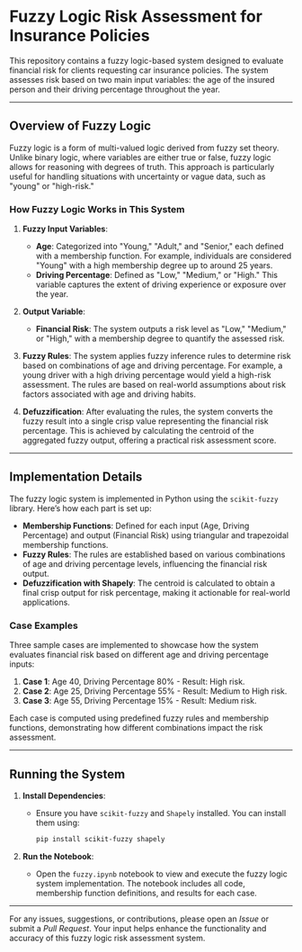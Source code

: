 # Fuzzy Logic Risk Assessment for Insurance Policies

This repository contains a fuzzy logic-based system designed to evaluate financial risk for clients requesting car insurance policies. The system assesses risk based on two main input variables: the age of the insured person and their driving percentage throughout the year.

---

## Overview of Fuzzy Logic

Fuzzy logic is a form of multi-valued logic derived from fuzzy set theory. Unlike binary logic, where variables are either true or false, fuzzy logic allows for reasoning with degrees of truth. This approach is particularly useful for handling situations with uncertainty or vague data, such as "young" or "high-risk."

### How Fuzzy Logic Works in This System

1. **Fuzzy Input Variables**:
   - **Age**: Categorized into "Young," "Adult," and "Senior," each defined with a membership function. For example, individuals are considered "Young" with a high membership degree up to around 25 years.
   - **Driving Percentage**: Defined as "Low," "Medium," or "High." This variable captures the extent of driving experience or exposure over the year.

2. **Output Variable**:
   - **Financial Risk**: The system outputs a risk level as "Low," "Medium," or "High," with a membership degree to quantify the assessed risk.

3. **Fuzzy Rules**:
   The system applies fuzzy inference rules to determine risk based on combinations of age and driving percentage. For example, a young driver with a high driving percentage would yield a high-risk assessment. The rules are based on real-world assumptions about risk factors associated with age and driving habits.

4. **Defuzzification**:
   After evaluating the rules, the system converts the fuzzy result into a single crisp value representing the financial risk percentage. This is achieved by calculating the centroid of the aggregated fuzzy output, offering a practical risk assessment score.
---

## Implementation Details

The fuzzy logic system is implemented in Python using the `scikit-fuzzy` library. Here’s how each part is set up:

- **Membership Functions**: Defined for each input (Age, Driving Percentage) and output (Financial Risk) using triangular and trapezoidal membership functions.
- **Fuzzy Rules**: The rules are established based on various combinations of age and driving percentage levels, influencing the financial risk output.
- **Defuzzification with Shapely**: The centroid is calculated to obtain a final crisp output for risk percentage, making it actionable for real-world applications.

### Case Examples

Three sample cases are implemented to showcase how the system evaluates financial risk based on different age and driving percentage inputs:

1. **Case 1**: Age 40, Driving Percentage 80% - Result: High risk.
2. **Case 2**: Age 25, Driving Percentage 55% - Result: Medium to High risk.
3. **Case 3**: Age 55, Driving Percentage 15% - Result: Medium risk.

Each case is computed using predefined fuzzy rules and membership functions, demonstrating how different combinations impact the risk assessment.

---

## Running the System

1. **Install Dependencies**:
   - Ensure you have `scikit-fuzzy` and `Shapely` installed. You can install them using:
     ```bash
     pip install scikit-fuzzy shapely
     ```

2. **Run the Notebook**:
   - Open the `fuzzy.ipynb` notebook to view and execute the fuzzy logic system implementation. The notebook includes all code, membership function definitions, and results for each case.

---

For any issues, suggestions, or contributions, please open an *Issue* or submit a *Pull Request*. Your input helps enhance the functionality and accuracy of this fuzzy logic risk assessment system.